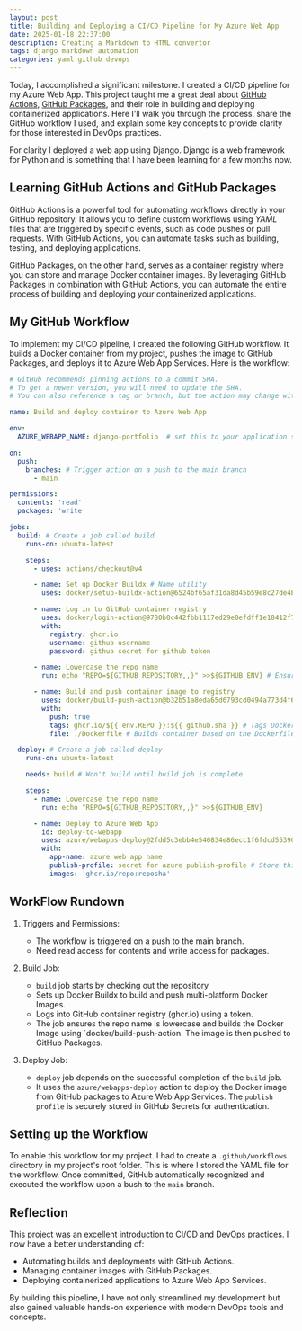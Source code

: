```yaml
---
layout: post
title: Building and Deploying a CI/CD Pipeline for My Azure Web App
date: 2025-01-18 22:37:00
description: Creating a Markdown to HTML convertor 
tags: django markdown automation
categories: yaml github devops
---
```


Today, I accomplished a significant milestone. I created a CI/CD pipeline for my Azure Web App. This project taught me a great deal about [GitHub Actions](https://docs.github.com/en/actions), [GitHub Packages](https://docs.github.com/en/packages), and their role in building and deploying containerized applications. Here I'll walk you through the process, share the GitHub workflow I used, and explain some key concepts to provide clarity for those interested in DevOps practices.

For clarity I deployed a web app using Django. Django is a web framework for Python and is something that I have been learning for a few months now. 

## Learning GitHub Actions and GitHub Packages

GitHub Actions is a powerful tool for automating workflows directly in your GitHub repository. It allows you to define custom workflows using *YAML* files that are triggered by specific events, such as code pushes or pull requests. With GitHub Actions, you can automate tasks such as building, testing, and deploying applications.

GitHub Packages, on the other hand, serves as a container registry where you can store and manage Docker container images. By leveraging GitHub Packages in combination with GitHub Actions, you can automate the entire process of building and deploying your containerized applications.

## My GitHub Workflow

To implement my CI/CD pipeline, I created the following GitHub workflow. It builds a Docker container from my project, pushes the image to GitHub Packages, and deploys it to Azure Web App Services. Here is the workflow:

```yaml
# GitHub recommends pinning actions to a commit SHA.
# To get a newer version, you will need to update the SHA.
# You can also reference a tag or branch, but the action may change without warning.

name: Build and deploy container to Azure Web App

env:
  AZURE_WEBAPP_NAME: django-portfolio  # set this to your application's name

on:
  push:
    branches: # Trigger action on a push to the main branch
      - main

permissions:
  contents: 'read'
  packages: 'write'

jobs:
  build: # Create a job called build
    runs-on: ubuntu-latest

    steps:
      - uses: actions/checkout@v4

      - name: Set up Docker Buildx # Name utility
        uses: docker/setup-buildx-action@6524bf65af31da8d45b59e8c27de4bd072b392f5 # Utility for building and pushing multi-platform Docker Images

      - name: Log in to GitHub container registry
        uses: docker/login-action@9780b0c442fbb1117ed29e0efdff1e18412f7567 # Logs into GitHub container registry
        with:
          registry: ghcr.io
          username: github username
          password: github secret for github token

      - name: Lowercase the repo name
        run: echo "REPO=${GITHUB_REPOSITORY,,}" >>${GITHUB_ENV} # Ensure repo name is in lowercase

      - name: Build and push container image to registry
        uses: docker/build-push-action@b32b51a8eda65d6793cd0494a773d4f6bcef32dc # Builds Docker image and pushes to GitHub Packages
        with:
          push: true
          tags: ghcr.io/${{ env.REPO }}:${{ github.sha }} # Tags Docker image as repo-name:repo-hash
          file: ./Dockerfile # Builds container based on the Dockerfile in the root of my repo

  deploy: # Create a job called deploy
    runs-on: ubuntu-latest

    needs: build # Won't build until build job is complete

    steps:
      - name: Lowercase the repo name
        run: echo "REPO=${GITHUB_REPOSITORY,,}" >>${GITHUB_ENV}

      - name: Deploy to Azure Web App
        id: deploy-to-webapp
        uses: azure/webapps-deploy@2fdd5c3ebb4e540834e86ecc1f6fdcd5539023ee # Deploys the Docker image from GitHub Packages to Azure Web App
        with:
          app-name: azure web app name
          publish-profile: secret for azure publish-profile # Store this in GitHub secrets
          images: 'ghcr.io/repo:reposha'
```

## WorkFlow Rundown

1. Triggers and Permissions:
    - The workflow is triggered on a push to the main branch.
    - Need read access for contents and write access for packages.

2. Build Job:
    - `build` job starts by checking out the repository
    - Sets up Docker Buildx to build and push multi-platform Docker Images.
    - Logs into GitHub container registry (ghcr.io) using a token.
    - The job ensures the repo name is lowercase and builds the Docker Image using `docker/build-push-action.  The image is then pushed to GitHub Packages. 
    
3. Deploy Job:
    - `deploy` job depends on the successful completion of the `build` job.
    - It uses the `azure/webapps-deploy` action to deploy the Docker image from GitHub packages to Azure Web App Services. The `publish profile` is securely stored in GitHub Secrets for authentication.

## Setting up the Workflow

To enable this workflow for my project. I had to create a `.github/workflows` directory in my project's root folder. This is where I stored the YAML file for the workflow. Once committed, GitHub automatically recognized and executed the workflow upon a bush to the `main` branch.

## Reflection

This project was an excellent introduction to CI/CD and DevOps practices. I now have a better understanding of:
- Automating builds and deployments with GitHub Actions.
- Managing container images with GitHub Packages.
- Deploying containerized applications to Azure Web App Services.

By building this pipeline, I have not only streamlined my development but also gained valuable hands-on experience with modern DevOps tools and concepts.